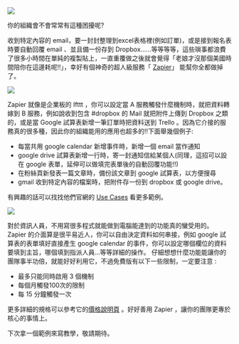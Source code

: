 
![](https://pixabay.com/static/uploads/photo/2015/11/05/09/52/touch-screen-1023965_640.jpg)


你的組織會不會常常有這種困擾呢? 

收到特定內容的 email，要一封封整理到excel表格裡(例如訂單)，或是接到報名表時要自動回覆 email 、並且備一份存到 Dropbox......等等等等，這些瑣事都浪費了很多小時間在單純的複製貼上，一直重覆做之後就會覺得「老娘才沒那個美國時間陪你在這邊耗呢!!」，幸好有個神奇的超人級服務「 [Zapier](https://zapier.com/)」 能幫你全都做掉了。

![](https://dl.dropboxusercontent.com/u/6217074/blog/2015-11/zapier_some_receipt.png)

Zapier 就像是企業板的 Ifttt ，你可以設定當 A 服務觸發什麼機制時，就把資料轉嫁到 B 服務，例如說收到包含 #dropbox 的 Mail 就把附件上傳到 Dropbox 之類的，或是當 Google 試算表新增一筆訂單時把資料送到 Trello 。因為它介接的服務真的很多種，因此你的組織能用的應用也超多的!!下面舉幾個例子:

- 每當共用 google calendar 新增事件時，新增一個 email 當作通知
- google drive 試算表新增一行時，寄一封通知信給某個人(同理，這招可以設在 google 表單，延伸可以做填完表單後的自動回覆功能!!)
- 在粉絲頁新發表一篇文章時，備份該文章到 google 試算表，以方便搜尋
- gmail 收到特定內容的檔案時，把附件存一份到 dropbox 或 google drive。

有興趣的話可以找找他們官網的 [Use Cases](https://zapier.com/app/use-cases) 看更多範例。

[![](https://dl.dropboxusercontent.com/u/6217074/blog/2015-11/zapier_use_cases.png)](https://zapier.com/app/use-cases)

對於資訊人員，不用寫很多程式就能做到電腦能達到的功能真的蠻受用的。Zapier 的介面算是很平易近人，你可以自由決定資料如何串接，例如 google 試算表的表單填好直接產生 google calendar 的事件，你可以設定哪個欄位的資料要填到主旨，哪個填到指派人員...等等詳細的操作。
仔細想想什麼功能能讓你的團隊事半功倍，就能好好利用它，不過免費版有以下一些限制，一定要注意 : 

- 最多只能同時啟用 3 個機制
- 每個月觸發100次的限制
- 每 15 分鐘觸發一次

更多詳細的規格可以參考它的[價格說明頁](https://zapier.com/app/pricing) 。好好善用 Zapier ，讓你的團隊更專於核心的事情上。

下次拿一個範例來寫教學，敬請期待。